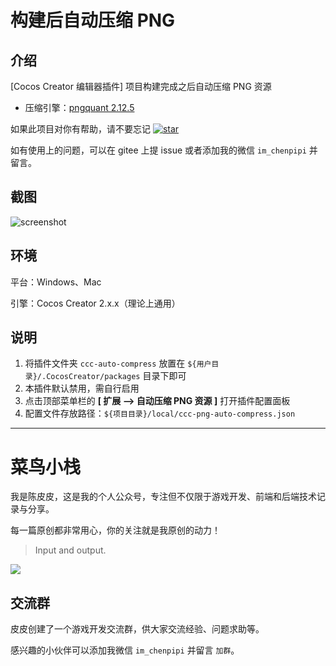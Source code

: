 # 构建后自动压缩 PNG

## 介绍

[Cocos Creator 编辑器插件] 项目构建完成之后自动压缩 PNG 资源

- 压缩引擎：[pngquant 2.12.5](https://pngquant.org/)

如果此项目对你有帮助，请不要忘记 [![star](https://gitee.com/ifaswind/ccc-png-auto-compress/badge/star.svg?theme=dark)](https://gitee.com/ifaswind/ccc-png-auto-compress/stargazers)

如有使用上的问题，可以在 gitee 上提 issue 或者添加我的微信 `im_chenpipi` 并留言。



## 截图

![screenshot](https://gitee.com/ifaswind/image-storage/raw/master/repositories/ccc-png-auto-compress/screenshot.png)



## 环境

平台：Windows、Mac

引擎：Cocos Creator 2.x.x（理论上通用）



## 说明

1. 将插件文件夹 `ccc-auto-compress` 放置在 `${用户目录}/.CocosCreator/packages` 目录下即可
3. 本插件默认禁用，需自行启用
2. 点击顶部菜单栏的 **[ 扩展 --> 自动压缩 PNG 资源 ]** 打开插件配置面板
4. 配置文件存放路径：`${项目目录}/local/ccc-png-auto-compress.json`



---



# 菜鸟小栈

我是陈皮皮，这是我的个人公众号，专注但不仅限于游戏开发、前端和后端技术记录与分享。

每一篇原创都非常用心，你的关注就是我原创的动力！

> Input and output.

![](https://gitee.com/ifaswind/image-storage/raw/master/weixin/official-account.png)



## 交流群

皮皮创建了一个游戏开发交流群，供大家交流经验、问题求助等。

感兴趣的小伙伴可以添加我微信 `im_chenpipi` 并留言 `加群`。
